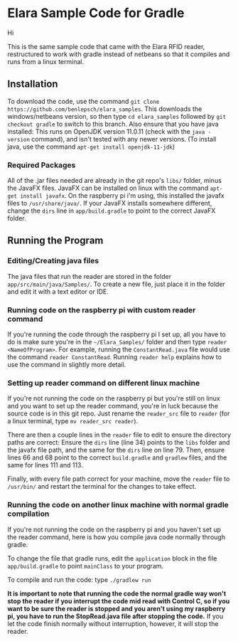 # Elara Sample Code for Gradle

Hi

This is the same sample code that came with the Elara RFID reader, restructured to work with gradle instead of netbeans so that it compiles and runs from a linux terminal.

## Installation

To download the code, use the command `git clone https://github.com/benlepsch/elara_samples`. This downloads the windows/netbeans version, so then type `cd elara_samples` followed by `git checkout gradle` to switch to this branch. Also ensure that you have java installed: This runs on OpenJDK version 11.0.11 (check with the `java -version` command), and isn't tested with any newer versions. (To install java, use the command `apt-get install openjdk-11-jdk`)

### Required Packages

All of the .jar files needed are already in the git repo's `libs/` folder, minus the JavaFX files. JavaFX can be installed on linux with the command `apt-get install javafx`. On the raspberry pi i'm using, this installed the javafx files to `/usr/share/java/`. If your JavaFX installs somewhere different, change the `dirs` line in `app/build.gradle` to point to the correct JavaFX folder.

## Running the Program

### Editing/Creating java files

The java files that run the reader are stored in the folder `app/src/main/java/Samples/`. To create a new file, just place it in the folder and edit it with a text editor or IDE.

### Running code on the raspberry pi with custom reader command

If you're running the code through the raspberry pi I set up, all you have to do is make sure you're in the `~/Elara_Samples/` folder and then type `reader <NameOfProgram>`. For example, running the `ConstantRead.java` file would use the command `reader ConstantRead`. Running `reader help` explains how to use the command in slightly more detail.

### Setting up reader command on different linux machine

If you're not running the code on the raspberry pi but you're still on linux and you want to set up the reader command, you're in luck because the source code is in this git repo. Just rename the `reader_src` file to `reader` (for a linux terminal, type `mv reader_src reader`).

There are then a couple lines in the `reader` file to edit to ensure the directory paths are correct: Ensure the `dirs` line (line 34) points to the `libs` folder and the javafx file path, and the same for the `dirs` line on line 79. Then, ensure lines 66 and 68 point to the correct `build.gradle` and `gradlew` files, and the same for lines 111 and 113.

Finally, with every file path correct for your machine, move the `reader` file to `/usr/bin/` and restart the terminal for the changes to take effect.

### Running the code on another linux machine with normal gradle compilation

If you're not running the code on the raspberry pi and you haven't set up the reader command, here is how you compile java code normally through gradle.

To change the file that gradle runs, edit the `application` block in the file `app/build.gradle` to point `mainClass` to your program.

To compile and run the code: type `./gradlew run`

**It is important to note that running the code the normal gradle way won't stop the reader if you interrupt the code mid read with Control C, so if you want to be sure the reader is stopped and you aren't using my raspberry pi, you have to run the StopRead.java file after stopping the code.** If you let the code finish normally without interruption, however, it will stop the reader.
